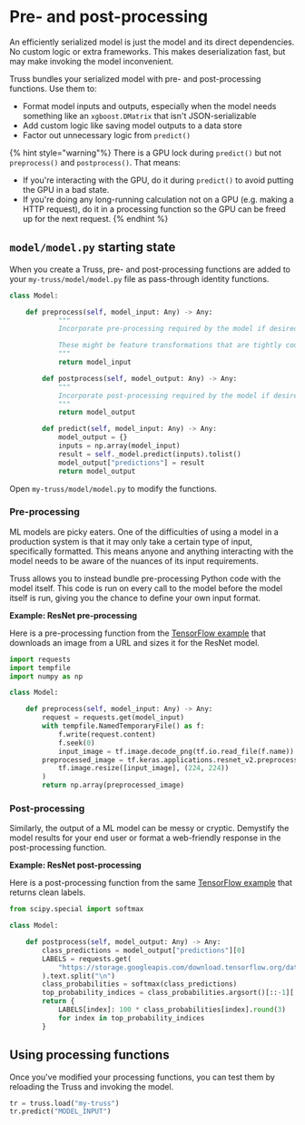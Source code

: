 # Pre- and post-processing

An efficiently serialized model is just the model and its direct dependencies. No custom logic or extra frameworks. This makes deserialization fast, but may make invoking the model inconvenient.

Truss bundles your serialized model with pre- and post-processing functions. Use them to:

* Format model inputs and outputs, especially when the model needs something like an `xgboost.DMatrix` that isn't JSON-serializable
* Add custom logic like saving model outputs to a data store
* Factor out unnecessary logic from `predict()`

{% hint style="warning"%}
There is a GPU lock during `predict()` but not `preprocess()` and `postprocess()`. That means:

* If you're interacting with the GPU, do it during `predict()` to avoid putting the GPU in a bad state.
* If you're doing any long-running calculation not on a GPU (e.g. making a HTTP request), do it in a processing function so the GPU can be freed up for the next request.
{% endhint %}

## `model/model.py` starting state

When you create a Truss, pre- and post-processing functions are added to your `my-truss/model/model.py` file as pass-through identity functions.

```python
class Model:

    def preprocess(self, model_input: Any) -> Any:
            """
            Incorporate pre-processing required by the model if desired here.

            These might be feature transformations that are tightly coupled to the model.
            """
            return model_input

        def postprocess(self, model_output: Any) -> Any:
            """
            Incorporate post-processing required by the model if desired here.
            """
            return model_output

        def predict(self, model_input: Any) -> Any:
            model_output = {}
            inputs = np.array(model_input)
            result = self._model.predict(inputs).tolist()
            model_output["predictions"] = result
            return model_output
```

Open `my-truss/model/model.py` to modify the functions.

### Pre-processing

ML models are picky eaters. One of the difficulties of using a model in a production system is that it may only take a certain type of input, specifically formatted. This means anyone and anything interacting with the model needs to be aware of the nuances of its input requirements.

Truss allows you to instead bundle pre-processing Python code with the model itself. This code is run on every call to the model before the model itself is run, giving you the chance to define your own input format.

**Example: ResNet pre-processing**

Here is a pre-processing function from the [TensorFlow example](../create/tensorflow.md) that downloads an image from a URL and sizes it for the ResNet model.

```python
import requests
import tempfile
import numpy as np

class Model:

    def preprocess(self, model_input: Any) -> Any:
        request = requests.get(model_input)
        with tempfile.NamedTemporaryFile() as f:
            f.write(request.content)
            f.seek(0)
            input_image = tf.image.decode_png(tf.io.read_file(f.name))
        preprocessed_image = tf.keras.applications.resnet_v2.preprocess_input(
            tf.image.resize([input_image], (224, 224))
        )
        return np.array(preprocessed_image)
```

### Post-processing

Similarly, the output of a ML model can be messy or cryptic. Demystify the model results for your end user or format a web-friendly response in the post-processing function.

**Example: ResNet post-processing**

Here is a post-processing function from the same [TensorFlow example](../create/tensorflow.md) that returns clean labels.

```python
from scipy.special import softmax

class Model:

    def postprocess(self, model_output: Any) -> Any:
        class_predictions = model_output["predictions"][0]
        LABELS = requests.get(
            "https://storage.googleapis.com/download.tensorflow.org/data/ImageNetLabels.txt"
        ).text.split("\n")
        class_probabilities = softmax(class_predictions)
        top_probability_indices = class_probabilities.argsort()[::-1][:5].tolist()
        return {
            LABELS[index]: 100 * class_probabilities[index].round(3)
            for index in top_probability_indices
        }
```

## Using processing functions

Once you've modified your processing functions, you can test them by reloading the Truss and invoking the model.

```python
tr = truss.load("my-truss")
tr.predict("MODEL_INPUT")
```
